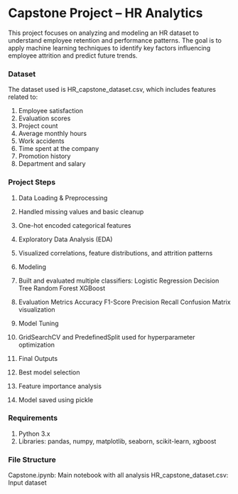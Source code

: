 # Capstone Project – HR Analytics
This project focuses on analyzing and modeling an HR dataset to understand employee retention and performance patterns. The goal is to apply machine learning techniques to identify key factors influencing employee attrition and predict future trends.

### Dataset
The dataset used is HR_capstone_dataset.csv, which includes features related to:

1. Employee satisfaction
2. Evaluation scores
3. Project count
4. Average monthly hours
5. Work accidents
6. Time spent at the company
7. Promotion history
8. Department and salary

### Project Steps

1. Data Loading & Preprocessing
2. Handled missing values and basic cleanup
3. One-hot encoded categorical features
4. Exploratory Data Analysis (EDA)
5. Visualized correlations, feature distributions, and attrition patterns
6. Modeling
7. Built and evaluated multiple classifiers:
   Logistic Regression
   Decision Tree
   Random Forest
   XGBoost
8. Evaluation Metrics
   Accuracy
   F1-Score
   Precision
   Recall
   Confusion Matrix visualization
9. Model Tuning

10. GridSearchCV and PredefinedSplit used for hyperparameter optimization
11. Final Outputs
12. Best model selection
13. Feature importance analysis
14. Model saved using pickle

### Requirements
1. Python 3.x
2. Libraries: pandas, numpy, matplotlib, seaborn, scikit-learn, xgboost

### File Structure
Capstone.ipynb: Main notebook with all analysis
HR_capstone_dataset.csv: Input dataset 
